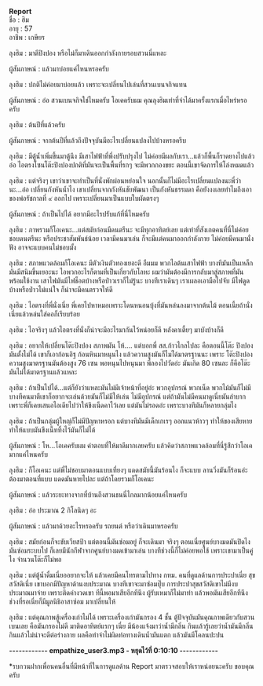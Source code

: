 **Report** <br />
ชื่อ : ฮิม <br />
อายุ : 57 <br /> 
อาชีพ : เกษียร <br />

ลุงฮิม : มาตีปิงปอง หรือไม่ก็มาเดินออกกำลังกายรอบสวนนี่แหละ 

ผู้สัมภาษณ์ : แล้วมาบ่อยแค่ไหนหรอครับ 

ลุงฮิม : ปกติไม่ค่อยมาบ่อยแล้ว เพราะจะเปลี่ยนไปเล่นที่สวนเบนจกิจแทน 

ผู้สัมภาษณ์ : อ๋อ สวนเบนจกิจใช่ไหมครับ โอเคครับผม คุณลุงฮิมเท่าที่จำได้มาครั้งแรกเมื่อไหร่หรอครับ 


ลุงฮิม : ต้นปีที่แล้วครับ 

ผู้สัมภาษณ์ : จากต้นปีที่แล้วถึงปัจจุบันมีอะไรเปลี่ยนแปลงไปบ้างหรอครีบ 

ลุงฮิม : มีตู้น้ำเพิ่มขึ้นมาตู้นึง มีเสาไฟฟ้าที่พึ่งปรับปรุงไป ไม่ค่อยมีผลกับเรา...แล้วก็พื้นก็ราดยางไปแล้ว อ๋อ ไอตรงโซนโต๊ะปิงปองปกติที่มันจะเป็นพื้นที่รกๆ
จะมีพวกกองขยะ ตอนนี้เขาจัดการให้โล่งหมดแล้ว 

ลุงฮิม : แต่จริงๆ เขาว่าเขาจะทำเป็นที่นั่งพักผ่อนหย่อนใจ นอกนั้นก็ไม่มีอะไรเปลี่ยนแปลงนะพี่ว่านะ...อ๋อ เปลี่ยนกังหันน้ำไง เขาเปลี่ยนจากกังหันชัยพัฒนา
เป็นกังหันธรรมดา คือยังงงเลยทำไมถึงเอาของพ่อรัชกาลที่ ๙ ออกไป เพราะเปลี่ยนมาเป็นแบบใบผัดตรงๆ

ผู้สัมภาษณ์ : ถ้าเป็นไปได้ อยากมีอะไรปรับแก้ที่นี่ไหมครับ 

ลุงฮิม : ภาพรวมก็โอเคนะ...แต่สมัยก่อนมีดนตรีนะ จะมีทุกอาทิตย์เลย แต่เท่าที่สังเกตคนที่นี่ไม่ค่อยชอบดนตรีนะ หรือประชาสัมพันธ์น้อย เวลามีคนมาเล่น
ก็จะมีแต่คนมาออกกำลังกาย ไม่ค่อยมีคนมานั่งฟัง อาจจะแบบคนไม่ชอบมั้ง

ลุงฮิม : สภาพแวดล้อมก็โอเคนะ มีตัวเงินตัวทองเยอะดี อืมมม พวกไอต้นเสาไฟฟ้า บางทีมันเป็นเหล็ก มันมีสนิมขึ้นเยอะนะ ไอพวกอะไรก็ตามที่เป็นเกี่ยวกับโลหะ
ผมว่ามันต้องมีการกลับมาสู่สภาพที่มันพร้อมใช้งาน เสาไฟมันมีไฟช็อตบ้างหรือป่าวเราก็ไม่รู้นะ บางทีเราเดินๆ เราเผลอเอามือไปจับ มีไฟดูดบ้างหรือป่าวไม่แน่ใจ
ก็น่าจะมีคนตรวจให้ดี

ลุงฮิม : ไอตรงที่พี่นั่งเนี่ย พี่เคยไปหาหมอเพราะโดนหนอนบุ้งที่มันหล่นลงมาจากต้นไม้ ตอนเนี้ยถ้านั่งเนี่ยแล้วหล่นใส่คอก็เรียบร้อย 

ลุงฮิม : ไอจริงๆ แล้วไอตรงที่นั่งก็น่าจะมีอะไรมากันไว้หน่อยก็ดี หลังคาเตี้ยๆ มาบังบ้างก็ดี

ลุงฮิม : อยากให้เปลี่ยนโต๊ะปิงปอง สภาพมัน โห้.... แต่บอกพี่ สส.ก้าวไกลไปละ คือตอนนี้โต๊ะ
ปิงปองมันตั้งไม่ได้ เขาก็เอาก้อนอิฐ ก้อนหินมาหนุนไง แล้วความสูงมันก็ไมไ่ด้มาตรฐานนะ เพราะ
โต๊ะปิงปองความสูงมาตรฐานมันต้องสูง 76 เซน พอหนุนไปหนุนมา พี่ลองไปวัดอ่ะ มันเกิด 80 เซนละ ก็คือโต๊ะมันไม่ได้มาตรฐานแล้วแหละ

ลุงฮิม : ถ้าเป็นไปได้...แต่ก็ยังว่าแหละมันไม่มีเจ้าหน้าที่อยู่อ่ะ พวกอุปกรณ์ พวกเน็ด พวกไม้มันก็ไม่มี บางทีคนมาตีเขาก็อยากจะเล่นด้วยมันก็ไม่มีให้เล่น ไม่มีอุปกรณ์ แต่ถ้ามันไม่มีคนมาดูเนี่ยมันลำบาก เพราะพี่ก็เคยเสนอไอเดียไปว่าให้ขึงเน็ดคาไว้เลย แต่มันไม่รอดอ่ะ เพราะบางทีมันก็หลายกลุ่มไง

ลุงฮิม : ถ้าเป็นกลุ่มผู้ใหญ่ก็ไม่มีปัญหาหรอก แต่บางทีมันมีเด็กเกเรๆ ออกแนวห้าวๆ ทำให้ของเสียหาย ทำให้แบบมันขึงเน็ททิ้งไว้มันก็ไม่ได้

ผู้สัมภาษณ์ : โห...โอเคครับผม คำตอบที่ให้มาดีมากเลยครับ แล้วคิดว่าสภาพแวดล้อมที่นี่รู้สึกว่าโอเคมากแค่ไหนครับ 

ลุงฮิม : ก็โอเคนะ แต่พี่ไม่ชอบมาตอนแบบเที่ยงๆ แดดสมัยนี้มันร้อนไง ก็จะแบบ ลานวิ่งมันก็ร้อนอ่ะ ต้องมาตอนที่แบบ แดดมันหายไปละ แต่ถ้าโดยรวมก็โอเคนะ

ผู้สัมภาษณ์ : แล้วระยะทางจากที่บ้านถึงสวนธนนี่ไกลมากน้อยแค่ไหนครับ

ลุงฮิม : อ๋อ ประมาณ 2 กิโลนิดๆ อะ

ผู้สัมภาษณ์ : แล้วมาด้วยอะไรหรอครับ รถยนต์ หรือว่าเดินมาหรอครับ

ลุงฮิม : สมัยก่อนก็จะขับเวียสป้า แต่ตอนนี้มันซ่อมอยู่ ก็จะเดินมา
จริงๆ ตอนเนี่ยศูนย์บางมดมันปิดไง มันซ่อมระบบไป ก็เลยมีนักกีฬาจากศูนย์บางมดเข้ามาเล่น บางทีช่วงนี้ก็ไม่ค่อยพอใช้ เพราะเขามาเป็นคู่ไง จำนวนโต๊ะก็ไม่พอ

ลุงฮิม : แต่ตู้น้ำดื่มเนี่ยออยากจะให้ แล้วเคยมีคนโทรตามไปทาง กทม. คนที่ดูแลด้านการประปาเนี่ย สุขสวัสดิเนี่ย เขาบอกมีปัญหาด้านงบประมาณ บางทีเขาจะมาซ่อมปุ๊บ การประปาสุขสวัสดิเขาไม่มีงบประมาณมาจ่าย เพราะติดค่างวดเขา ทีนี้พอมาเสียอีกทีนึง ผู้รับเหมาก็ไม่มาทำ แล้วพอมันเสียอีกทีนึง ช่วงที่รอเนี่ยก็มีมูลนิธิอาสาซ่อม มาเปลี่ยนให้ 

ลุงฮิม : แต่คุณภาพสู้เครื่องเก่าไม่ได้ เพราะเครื่องเก่ามันกรอง 4 ชั้น ตู้ปัจจุบันมันคุณภาพเดียวกับสวนเบนเลย คือมันกรองไม่ดี มาติดอาทิตย์แรกๆ เนี่ย มีน้องแจ้งมาว่าน้ำมีกลิ่น กินแล้วรู้เลยว่าน้ำมันมีกลิ่น กินแล้วไม่น่าจะดีต่อร่างกาย ผลคือท่าจำไม่ผิดท่อทางเดินน้ำมันแตก แล้วมันมีโคลนปะปน

**------------ empathize_user3.mp3 - หยุดไว้ที่ 0:10:10 ------------**

*รบกวนฝากเพื่อนคนอื่นที่มีหน้าที่ในการดูแลด้าน Report มาตรวจสอบให้เราหน่อยนะครับ ขอบคุณครับ
